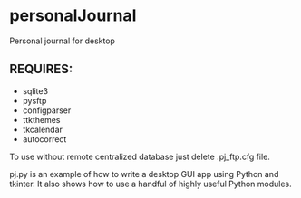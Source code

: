 # personalJournal
Personal journal for desktop 


## REQUIRES:
- sqlite3
- pysftp
- configparser
- ttkthemes
- tkcalendar
- autocorrect

To use without remote centralized database
just delete .pj_ftp.cfg file.

pj.py is an example of how to write a desktop GUI app using Python and tkinter. It also shows how to use a handful of highly useful Python modules.

